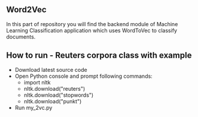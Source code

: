## Word2Vec
In this part of repository you will find the backend module of Machine Learning Classification application which uses WordToVec to classify documents.
## How to run - Reuters corpora class with example
- Download latest source code
- Open Python console and prompt following commands:
  - import nltk
  - nltk.download("reuters")
  - nltk.download("stopwords")
  - nltk.download("punkt")
 - Run my_2vc.py
